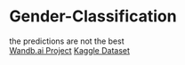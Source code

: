 # Gender-Classification
the predictions are not the best
<br>
[Wandb.ai Project](https://wandb.ai/ranuga-d/Gender-Classification/overview)
[Kaggle Dataset](https://www.kaggle.com/ashishjangra27/gender-recognition-200k-images-celeba?select=Dataset)
